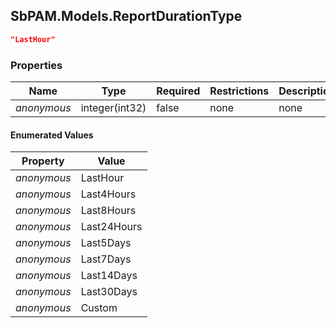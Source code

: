 
<h2 id="tocS_SbPAM.Models.ReportDurationType">SbPAM.Models.ReportDurationType</h2>

<a id="schemasbpam.models.reportdurationtype"></a>
<a id="schema_SbPAM.Models.ReportDurationType"></a>
<a id="tocSsbpam.models.reportdurationtype"></a>
<a id="tocssbpam.models.reportdurationtype"></a>

```json
"LastHour"

```

### Properties

|Name|Type|Required|Restrictions|Description|
|---|---|---|---|---|
|*anonymous*|integer(int32)|false|none|none|

#### Enumerated Values

|Property|Value|
|---|---|
|*anonymous*|LastHour|
|*anonymous*|Last4Hours|
|*anonymous*|Last8Hours|
|*anonymous*|Last24Hours|
|*anonymous*|Last5Days|
|*anonymous*|Last7Days|
|*anonymous*|Last14Days|
|*anonymous*|Last30Days|
|*anonymous*|Custom|


